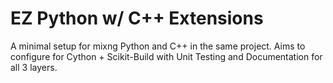 # EZ Python w/ C++ Extensions

A minimal setup for mixng Python and C++ in the same project. 
Aims to configure for Cython + Scikit-Build with Unit Testing and Documentation for all 3 layers. 


